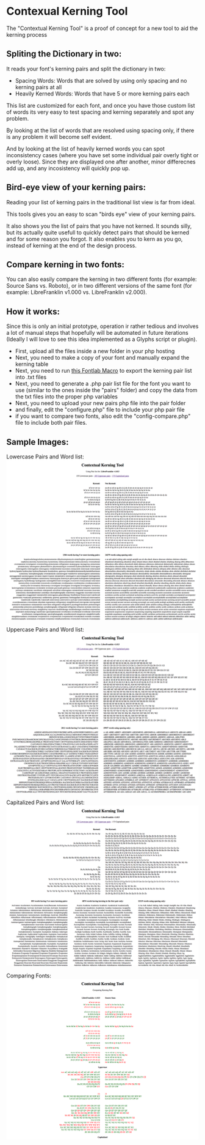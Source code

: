 # Contexual Kerning Tool

The "Contextual Kerning Tool" is a proof of concept for a new tool to aid the kerning process

## Spliting the Dictionary in two:

It reads your font's kerning pairs and split the dictionary in two:
* Spacing Words: Words that are solved by using only spacing and no kerning pairs at all
* Heavily Kerned Words: Words that have 5 or more kerning pairs each

This list are customized for each font, and once you have those custom list of words its very easy to test spacing and kerning separately and spot any problem.

By looking at the list of words that are resolved using spacing only, if there is any problem it will become self evident.

And by looking at the list of heavily kerned words you can spot inconsistency cases (where you have set some individual pair overly tight or overly loose). Since they are displayed one after another, minor differecnes add up, and any incosistency will quickly pop up.

## Bird-eye view of your kerning pairs:

Reading your list of kerning pairs in the traditional list view is far from ideal.

This tools gives you an easy to scan "birds eye" view of your kerning pairs. 

It also shows you the list of pairs that you have not kerned. It sounds silly, but its actually quite usefull to quickly detect pairs that should be kerned and for some reason you forgot. It also enables you to kern as you go, instead of kerning at the end of the design process.

## Compare kerning in two fonts:

You can also easily compare the kerning in two different fonts (for example: Source Sans vs. Roboto), or in two different versions of the same font (for example: LibreFranklin v1.000 vs. LibreFranklin v2.000).

## How it works:
Since this is only an initial prototype, operation ir rather tedious and involves a lot of manual steps that hopefully will be automated in future iterations (Ideally I will love to see this idea implemented as a Glyphs script or plugin).

* First, upload all the files inside a new folder in your php hosting
* Next, you need to make a copy of your font and manually expand the kerning table
* Next, you need to run [this Fontlab Macro](https://github.com/impallari/Impallari-Fontlab-Macros/blob/master/IMP%20ContextualKern/Export%20All%20pairs.py) to export the kerning pair list into .txt files
* Next, you need to generate a .php pair list file for the font you want to use (similar to the ones inside the "pairs" folder) and copy the data from the txt files into the proper php variables
* Next, you need to upload your new pairs php file into the pair folder
* and finally, edit the "configure.php" file to include your php pair file
* if you want to compare two fonts, also edit the "config-compare.php" file to include both pair files.

## Sample Images:

Lowercase Pairs and Word list:
![Lowercase Pairs.](/images/sample01-lowercase.png "Lowercase Pairs and Word list")

Uppercase Pairs and Word list:
![Lowercase Pairs.](/images/sample02-uppercase.png "Uppercase Pairs and Word list")

Capitalized Pairs and Word list:
![Lowercase Pairs.](/images/sample03-capitalized.png "Capitalized Pairs and Word list")

Comparing Fonts:
![Lowercase Pairs.](/images/sample04-compare.png "Comparing Fonts")


